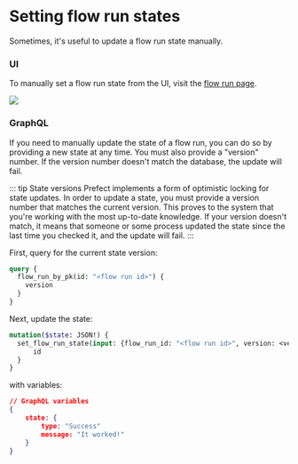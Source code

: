 # Setting flow run states

Sometimes, it's useful to update a flow run state manually.

### UI

To manually set a flow run state from the UI, visit the [flow run page](/orchestration/ui/flow-run).

![](/orchestration/ui/flowrun-mark-as.png)

### GraphQL <Badge text="GQL"/>

If you need to manually update the state of a flow run, you can do so by providing a new state at any time. You must also provide a "version" number. If the version number doesn't match the database, the update will fail.

::: tip State versions
Prefect implements a form of optimistic locking for state updates. In order to update a state, you must provide a version number that matches the current version. This proves to the system that you're working with the most up-to-date knowledge. If your version doesn't match, it means that someone or some process updated the state since the last time you checked it, and the update will fail.
:::

First, query for the current state version:

```graphql
query {
  flow_run_by_pk(id: "<flow run id>") {
    version
  }
}
```

Next, update the state:

```graphql
mutation($state: JSON!) {
  set_flow_run_state(input: {flow_run_id: "<flow run id>", version: <version>, state: $state}) {
      id
  }
}
```

with variables:

```json
// GraphQL variables
{
    state: {
        type: "Success"
        message: "It worked!"
    }
}
```

